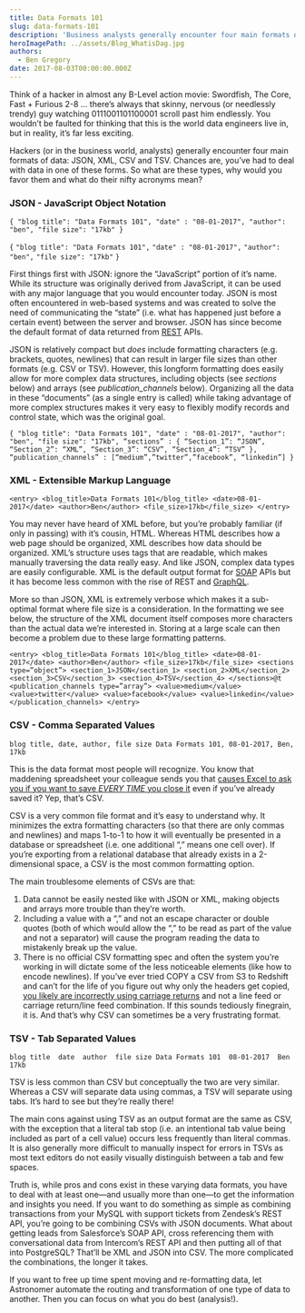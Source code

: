```yaml
---
title: Data Formats 101
slug: data-formats-101
description: 'Business analysts generally encounter four main formats of data: JSON, XML, CSV, and TSV. So what are these types and why would we use them? '
heroImagePath: ../assets/Blog_WhatisDag.jpg
authors:
  - Ben Gregory
date: 2017-08-03T00:00:00.000Z
---
```


Think of a hacker in almost any B-Level action movie: Swordfish, The Core, Fast + Furious 2-8 ... there’s always that skinny, nervous (or needlessly trendy) guy watching 0111001101100001 scroll past him endlessly. You wouldn’t be faulted for thinking that this is the world data engineers live in, but in reality, it’s far less exciting.

Hackers (or in the business world, analysts) generally encounter four main formats of data: JSON, XML, CSV and TSV. Chances are, you’ve had to deal with data in one of these forms. So what are these types, why would you favor them and what do their nifty acronyms mean?

### JSON - JavaScript Object Notation

`{
"blog title": "Data Formats 101",
"date" : "08-01-2017",
"author": "ben",
"file size": "17kb"
}`

`{`
`"blog title": "Data Formats 101",`
`"date" : "08-01-2017",`
`"author": "ben",`
`"file size": "17kb"`
`}`

First things first with JSON: ignore the “JavaScript” portion of it’s name. While its structure was originally derived from JavaScript, it can be used with any major language that you would encounter today. JSON is most often encountered in web-based systems and was created to solve the need of communicating the “state” (i.e. what has happened just before a certain event) between the server and browser. JSON has since become the default format of data returned from [REST](https://en.wikipedia.org/wiki/Representational_state_transfer) APIs.

JSON is relatively compact but _does_ include formatting characters (e.g. brackets, quotes, newlines) that can result in larger file sizes than other formats (e.g. CSV or TSV). However, this longform formatting does easily allow for more complex data structures, including objects (see _sections_ below) and arrays (see _publication\_channels_ below). Organizing all the data in these “documents” (as a single entry is called) while taking advantage of more complex structures makes it very easy to flexibly modify records and control state, which was the original goal.

`{
"blog title": "Data Formats 101",
"date" : "08-01-2017",
"author": "ben",
"file size": "17kb",
“sections” : {
	“Section_1”: “JSON”,
“Section_2”: “XML”,
“Section_3”: “CSV”,
“Section_4”: “TSV”
}, 
“publication_channels” : [“medium”,”twitter”,”facebook”, “linkedin”]
}`


### XML - Extensible Markup Language

`<entry>
    <blog_title>Data Formats 101</blog_title>
    <date>08-01-2017</date>
    <author>Ben</author>
    <file_size>17kb</file_size>
</entry>`

You may never have heard of XML before, but you’re probably familiar (if only in passing) with it’s cousin, HTML. Whereas HTML describes how a web page should be organized, XML describes how data should be organized. XML’s structure uses tags that are readable, which makes manually traversing the data really easy. And like JSON, complex data types are easily configurable. XML is the default output format for [SOAP](https://en.wikipedia.org/wiki/SOAP) APIs but it has become less common with the rise of REST and [GraphQL](https://graphql.org/).

More so than JSON, XML is extremely verbose which makes it a sub-optimal format where file size is a consideration. In the formatting we see below, the structure of the XML document itself composes more characters than the actual data we’re interested in. Storing at a large scale can then become a problem due to these large formatting patterns.

 `<entry>
    <blog_title>Data Formats 101</blog_title>
    <date>08-01-2017</date>
    <author>Ben</author>
    <file_size>17kb</file_size>
    <sections type=”object”>
	<section_1>JSON</section_1>
	<section_2>XML</section_2>
	<section_3>CSV</section_3>
	<section_4>TSV</section_4>
    </sections>@t
    <publication_channels type=”array”>
	<value>medium</value>
	<value>twitter</value>
	<value>facebook</value>
	<value>linkedin</value>
    </publication_channels>
</entry>`

### CSV - Comma Separated Values

`blog title, date, author, file size
Data Formats 101, 08-01-2017, Ben, 17kb`

This is the data format most people will recognize. You know that maddening spreadsheet your colleague sends you that [causes Excel to ask you if you want to save _EVERY TIME_ you close it](https://www.reddit.com/r/IAmA/comments/3rid26/we_are_the_microsoft_excel_team_ask_us_anything/cwod7de) even if you’ve already saved it? Yep, that’s CSV.

CSV is a very common file format and it’s easy to understand why. It minimizes the extra formatting characters (so that there are only commas and newlines) and maps 1-to-1 to how it will eventually be presented in a database or spreadsheet (i.e. one additional “,” means one cell over). If you’re exporting from a relational database that already exists in a 2-dimensional space, a CSV is the most common formatting option.

The main troublesome elements of CSVs are that:

1. Data cannot be easily nested like with JSON or XML, making objects and arrays more trouble than they’re worth.
2. Including a value with a “,” and not an escape character or double quotes (both of which would allow the “,” to be read as part of the value and not a separator) will cause the program reading the data to mistakenly break up the value.
3. There is no official CSV formatting spec and often the system you’re working in will dictate some of the less noticeable elements (like how to encode newlines). If you’ve ever tried COPY a CSV from S3 to Redshift and can’t for the life of you figure out why only the headers get copied, [you likely are incorrectly using carriage returns](https://aws.amazon.com/premiumsupport/knowledge-center/redshift-copy-nothing-loaded/) and not a line feed or carriage return/line feed combination. If this sounds tediously finegrain, it is. And that’s why CSV can sometimes be a very frustrating format.

### TSV - Tab Separated Values

`blog title  date  author  file size
Data Formats 101  08-01-2017  Ben 17kb`

TSV is less common than CSV but conceptually the two are very similar. Whereas a CSV will separate data using commas, a TSV will separate using tabs. It’s hard to see but they’re really there!

The main cons against using TSV as an output format are the same as CSV, with the exception that a literal tab stop (i.e. an intentional tab value being included as part of a cell value) occurs less frequently than literal commas. It is also generally more difficult to manually inspect for errors in TSVs as most text editors do not easily visually distinguish between a tab and few spaces.

Truth is, while pros and cons exist in these varying data formats, you have to deal with at least one—and usually more than one—to get the information and insights you need. If you want to do something as simple as combining transactions from your MySQL with support tickets from Zendesk’s REST API, you’re going to be combining CSVs with JSON documents. What about getting leads from Salesforce’s SOAP API, cross referencing them with conversational data from Intercom’s REST API and then putting all of that into PostgreSQL? That’ll be XML and JSON into CSV. The more complicated the combinations, the longer it takes.

If you want to free up time spent moving and re-formatting data, let Astronomer automate the routing and transformation of one type of data to another. Then you can focus on what you do best (analysis!).

